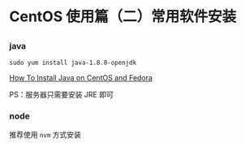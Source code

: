 # CentOS 使用篇（二）常用软件安装

## 

### java

```
sudo yum install java-1.8.0-openjdk
```

[How To Install Java on CentOS and Fedora](https://www.digitalocean.com/community/tutorials/how-to-install-java-on-centos-and-fedora)

PS：服务器只需要安装 JRE 即可

### node

推荐使用 `nvm` 方式安装

### 